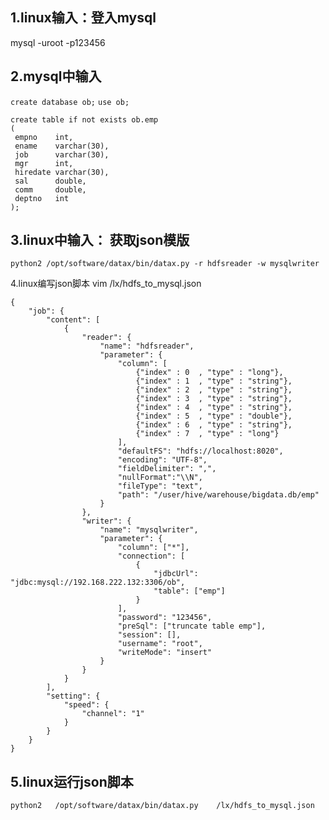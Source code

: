 ## 1.linux输入：登入mysql
mysql -uroot -p123456

## 2.mysql中输入
`create database ob;`
`use ob;`
```
create table if not exists ob.emp
(
 empno    int,
 ename    varchar(30),
 job      varchar(30),
 mgr      int,
 hiredate varchar(30),
 sal      double,
 comm     double,
 deptno   int
);
```
## 3.linux中输入： 获取json模版
`python2 /opt/software/datax/bin/datax.py -r hdfsreader -w mysqlwriter` 


4.linux编写json脚本    vim  /lx/hdfs_to_mysql.json

```
{
    "job": {
        "content": [
            {
                "reader": {
                    "name": "hdfsreader", 
                    "parameter": {
                        "column": [
							{"index" : 0  , "type" : "long"},
							{"index" : 1  , "type" : "string"},
							{"index" : 2  , "type" : "string"},
							{"index" : 3  , "type" : "string"},
							{"index" : 4  , "type" : "string"},
							{"index" : 5  , "type" : "double"},
							{"index" : 6  , "type" : "string"},
							{"index" : 7  , "type" : "long"}
						], 
                        "defaultFS": "hdfs://localhost:8020", 
                        "encoding": "UTF-8", 
                        "fieldDelimiter": ",",
						"nullFormat":"\\N",
                        "fileType": "text", 
                        "path": "/user/hive/warehouse/bigdata.db/emp"
                    }
                }, 
                "writer": {
                    "name": "mysqlwriter", 
                    "parameter": {
                        "column": ["*"], 
                        "connection": [
                            {
                                "jdbcUrl": "jdbc:mysql://192.168.222.132:3306/ob", 
                                "table": ["emp"]
                            }
                        ], 
                        "password": "123456", 
                        "preSql": ["truncate table emp"], 
                        "session": [], 
                        "username": "root", 
                        "writeMode": "insert"
                    }
                }
            }
        ], 
        "setting": {
            "speed": {
                "channel": "1"
            }
        }
    }
}
```
## 5.linux运行json脚本    
`python2   /opt/software/datax/bin/datax.py    /lx/hdfs_to_mysql.json`
